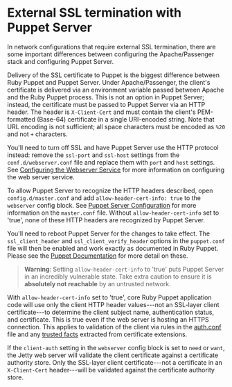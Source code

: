 # External SSL termination with Puppet Server

In network configurations that require external SSL termination, there are some important differences between configuring the Apache/Passenger stack and configuring Puppet Server. 

Delivery of the SSL certificate to Puppet is the biggest difference between Ruby Puppet and Puppet Server. Under Apache/Passenger, the client's certificate is delivered via an environment variable passed between Apache and the Ruby Puppet process. This is not an option in Puppet Server; instead, the certificate must be passed to Puppet Server via an HTTP header. The header is `X-Client-Cert` and must contain the client's PEM-formatted (Base-64) certificate in a single URI-encoded string. Note that URL encoding is not sufficient; all space characters must be encoded as `%20` and not `+` characters. 

You'll need to turn off SSL and have Puppet Server use the HTTP protocol instead: remove the `ssl-port` and `ssl-host` settings from the `conf.d/webserver.conf` file and replace them with `port` and `host` settings. See [Configuring the Webserver Service](https://github.com/puppetlabs/trapperkeeper-webserver-jetty9/blob/master/doc/jetty-config.md) for more information on configuring the web server service.

To allow Puppet Server to recognize the HTTP headers described, open `config.d/master.conf` and add  `allow-header-cert-info: true` to the `webserver` config block. See [Puppet Server Configuration](./configuration.markdown) for more information on the `master.conf` file. Without `allow-header-cert-info` set to 'true', none of these HTTP headers are recognized by Puppet Server. 

You'll need to reboot Puppet Server for the changes to take effect. The `ssl_client_header` and `ssl_client_verify_header` options in the `puppet.conf` file will then be enabled and work exactly as documented in Ruby Puppet. Please see the [Puppet Documentation](https://docs.puppetlabs.com/references/3.7.latest/configuration.html#sslclientheader) for more detail on these. 

> **Warning**: Setting `allow-header-cert-info` to 'true' puts Puppet Server in an incredibly vulnerable state. Take extra caution to ensure it is **absolutely not reachable** by an untrusted network.
    
With `allow-header-cert-info` set to 'true', core Ruby Puppet application code will use only the client HTTP header values---not an SSL-layer client certificate---to determine the client subject name, authentication status, and certificate. This is true even if the web server is hosting an HTTPS connection. This applies to validation of the client via rules in the [auth.conf](https://docs.puppetlabs.com/guides/rest_auth_conf.html) file and any [trusted facts](https://docs.puppetlabs.com/puppet/latest/reference/lang_facts_and_builtin_vars.html#trusted-facts) extracted from certificate extensions.

If the `client-auth` setting in the `webserver` config block is set to `need` or `want`, the Jetty web server will validate the client certificate against a certificate authority store. Only the SSL-layer client certificate---not a certificate in an  `X-Client-Cert` header---will be validated against the certificate authority store.
    
